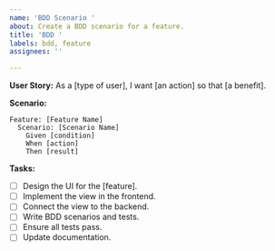 ```yaml
---
name: 'BDD Scenario '
about: Create a BDD scenario for a feature.
title: 'BDD '
labels: bdd, feature
assignees: ''

---
```


**User Story:**
As a [type of user], I want [an action] so that [a benefit].

**Scenario:**
```gherkin
Feature: [Feature Name]
  Scenario: [Scenario Name]
    Given [condition]
    When [action]
    Then [result]
```

**Tasks:**
- [ ] Design the UI for the [feature].
- [ ] Implement the view in the frontend.
- [ ] Connect the view to the backend.
- [ ] Write BDD scenarios and tests.
- [ ] Ensure all tests pass.
- [ ] Update documentation.
